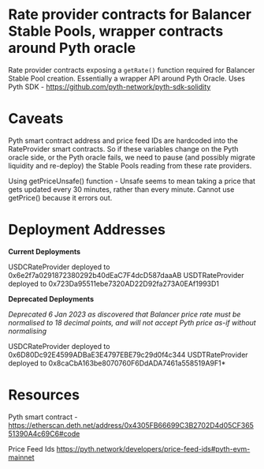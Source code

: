 # Rate provider contracts for Balancer Stable Pools, wrapper contracts around Pyth oracle

Rate provider contracts exposing a `getRate()` function required for Balancer Stable Pool creation. Essentially a wrapper API around Pyth Oracle. Uses Pyth SDK - https://github.com/pyth-network/pyth-sdk-solidity

# Caveats

Pyth smart contract address and price feed IDs are hardcoded into the RateProvider smart contracts. So if these variables change on the Pyth oracle side, or the Pyth oracle fails, we need to pause (and possibly migrate liquidity and re-deploy) the Stable Pools reading from these rate providers.

Using getPriceUnsafe() function - Unsafe seems to mean taking a price that gets updated every 30 minutes, rather than every minute. Cannot use getPrice() because it errors out.

# Deployment Addresses

**Current Deployments**

USDCRateProvider deployed to 0x6e2f7a0291872380292b40dEaC7F4dcD587daaAB
USDTRateProvider deployed to 0x723Da95511ebe7320AD22D92fa273A0EAf1993D1

**Deprecated Deployments**

*Deprecated 6 Jan 2023 as discovered that Balancer price rate must be normalised to 18 decimal points, and will not accept Pyth price as-if without normalising*

USDCRateProvider deployed to 0x6D80Dc92E4599ADBaE3E4797EBE79c29d0f4c344
USDTRateProvider deployed to 0x8caCbA163be8070760F6DdADA7461a558519A9F1*

# Resources

Pyth smart contract - https://etherscan.deth.net/address/0x4305FB66699C3B2702D4d05CF36551390A4c69C6#code

Price Feed Ids
https://pyth.network/developers/price-feed-ids#pyth-evm-mainnet